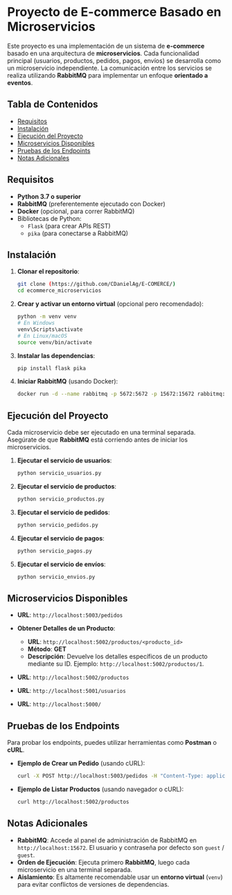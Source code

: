 # Proyecto de E-commerce Basado en Microservicios

Este proyecto es una implementación de un sistema de **e-commerce** basado en una arquitectura de **microservicios**. Cada funcionalidad principal (usuarios, productos, pedidos, pagos, envíos) se desarrolla como un microservicio independiente. La comunicación entre los servicios se realiza utilizando **RabbitMQ** para implementar un enfoque **orientado a eventos**.

## Tabla de Contenidos
- [Requisitos](#requisitos)
- [Instalación](#instalación)
- [Ejecución del Proyecto](#ejecución-del-proyecto)
- [Microservicios Disponibles](#microservicios-disponibles)
- [Pruebas de los Endpoints](#pruebas-de-los-endpoints)
- [Notas Adicionales](#notas-adicionales)

## Requisitos
- **Python 3.7 o superior**
- **RabbitMQ** (preferentemente ejecutado con Docker)
- **Docker** (opcional, para correr RabbitMQ)
- Bibliotecas de Python:
  - `Flask` (para crear APIs REST)
  - `pika` (para conectarse a RabbitMQ)

## Instalación
1. **Clonar el repositorio**:
   ```sh
   git clone (https://github.com/CDanielAg/E-COMERCE/)
   cd ecommerce_microservicios
   ```

2. **Crear y activar un entorno virtual** (opcional pero recomendado):
   ```sh
   python -m venv venv
   # En Windows
   venv\Scripts\activate
   # En Linux/macOS
   source venv/bin/activate
   ```

3. **Instalar las dependencias**:
   ```sh
   pip install flask pika
   ```

4. **Iniciar RabbitMQ** (usando Docker):
   ```sh
   docker run -d --name rabbitmq -p 5672:5672 -p 15672:15672 rabbitmq:management
   ```

## Ejecución del Proyecto
Cada microservicio debe ser ejecutado en una terminal separada. Asegúrate de que **RabbitMQ** está corriendo antes de iniciar los microservicios.

1. **Ejecutar el servicio de usuarios**:
   ```sh
   python servicio_usuarios.py
   ```

2. **Ejecutar el servicio de productos**:
   ```sh
   python servicio_productos.py
   ```

3. **Ejecutar el servicio de pedidos**:
   ```sh
   python servicio_pedidos.py
   ```

4. **Ejecutar el servicio de pagos**:
   ```sh
   python servicio_pagos.py
   ```

5. **Ejecutar el servicio de envíos**:
   ```sh
   python servicio_envios.py
   ```

## Microservicios Disponibles

- **URL**: `http://localhost:5003/pedidos`

- **Obtener Detalles de un Producto**:
  - **URL**: `http://localhost:5002/productos/<producto_id>`
  - **Método**: **GET**
  - **Descripción**: Devuelve los detalles específicos de un producto mediante su ID. Ejemplo: `http://localhost:5002/productos/1`.

- **URL**: `http://localhost:5002/productos`

- **URL**: `http://localhost:5001/usuarios`

- **URL**: `http://localhost:5000/`

## Pruebas de los Endpoints
Para probar los endpoints, puedes utilizar herramientas como **Postman** o **cURL**.

- **Ejemplo de Crear un Pedido** (usando cURL):
  ```sh
  curl -X POST http://localhost:5003/pedidos -H "Content-Type: application/json" -d "{\"usuario_id\": 1, \"producto_id\": 2, \"cantidad\": 3}"
  ```

- **Ejemplo de Listar Productos** (usando navegador o cURL):
  ```sh
  curl http://localhost:5002/productos
  ```

## Notas Adicionales
- **RabbitMQ**: Accede al panel de administración de RabbitMQ en `http://localhost:15672`. El usuario y contraseña por defecto son `guest` / `guest`.
- **Orden de Ejecución**: Ejecuta primero **RabbitMQ**, luego cada microservicio en una terminal separada.
- **Aislamiento**: Es altamente recomendable usar un **entorno virtual** (`venv`) para evitar conflictos de versiones de dependencias.
